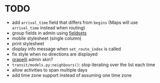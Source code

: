 TODO
====

* add `arrival_time` field that differs from `begins` (Maps will use
  `arrival_time` instead when routing)
* group fields in admin using [fieldsets](https://docs.djangoproject.com/en/dev/ref/contrib/admin/#django.contrib.admin.ModelAdmin.fieldsets)
* mobile stylesheet (single column)
* print stylesheet
* display info message when `set_route_index` is called
* fix style when no directions are displayed
* [grapelli](https://github.com/sehmaschine/django-grappelli) admin skin?
* `transit/models.py:neighbours()`: stop iterating over the list each time
* allow activities to span multiple days
* add time zone support instead of assuming one time zone
